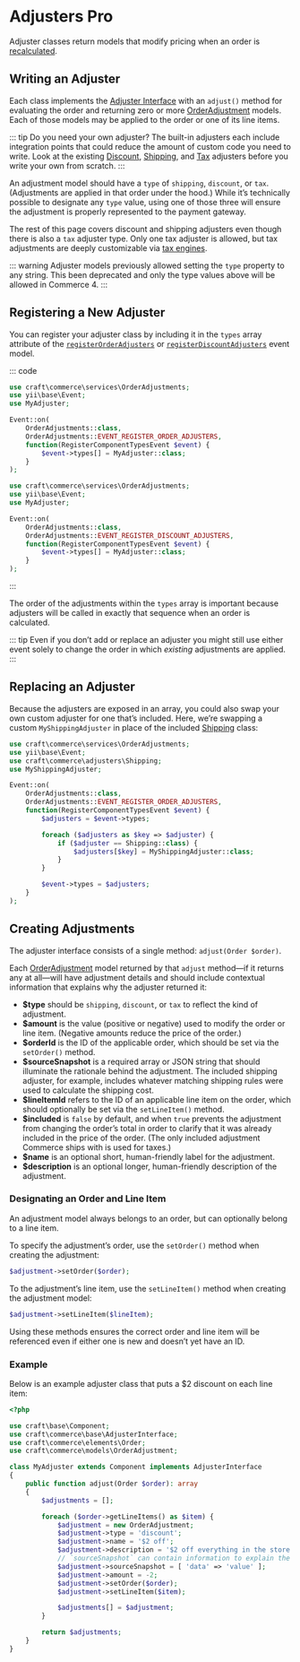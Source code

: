 # Adjusters <badge type="edition" vertical="middle" title="Custom adjusters are only available in Commerce Pro">Pro</badge>

Adjuster classes return models that modify pricing when an order is [recalculated](../orders-carts.md#recalculating-orders).

## Writing an Adjuster

Each class implements the [Adjuster Interface](commerce3:craft\commerce\base\AdjusterInterface) with an `adjust()` method for evaluating the order and returning zero or more [OrderAdjustment](commerce3:craft\commerce\models\OrderAdjustment) models. Each of those models may be applied to the order or one of its line items.

::: tip Do you need your own adjuster?
The built-in adjusters each include integration points that could reduce the amount of custom code you need to write. Look at the existing [Discount](commerce3:craft\commerce\adjusters\Discount), [Shipping](commerce3:craft\commerce\adjusters\Shipping), and [Tax](commerce3:craft\commerce\adjusters\Tax) adjusters before you write your own from scratch.
:::

An adjustment model should have a `type` of `shipping`, `discount`, or `tax`. (Adjustments are applied in that order under the hood.) While it’s technically possible to designate any `type` value, using one of those three will ensure the adjustment is properly represented to the payment gateway.

The rest of this page covers discount and shipping adjusters even though there is also a `tax` adjuster type. Only one tax adjuster is allowed, but tax adjustments are deeply customizable via [tax engines](tax-engines.md).

::: warning
Adjuster models previously allowed setting the `type` property to any string. This been deprecated and only the type values above will be allowed in Commerce 4.
:::

## Registering a New Adjuster

You can register your adjuster class by including it in the `types` array attribute of the [`registerOrderAdjusters`](events.md#registerorderadjusters) or [`registerDiscountAdjusters`](events.md#registerdiscountadjusters) event model.

::: code
```php Order Adjuster
use craft\commerce\services\OrderAdjustments;
use yii\base\Event;
use MyAdjuster;

Event::on(
    OrderAdjustments::class,
    OrderAdjustments::EVENT_REGISTER_ORDER_ADJUSTERS,
    function(RegisterComponentTypesEvent $event) {
        $event->types[] = MyAdjuster::class;
    }
);
```
```php Discount Adjuster
use craft\commerce\services\OrderAdjustments;
use yii\base\Event;
use MyAdjuster;

Event::on(
    OrderAdjustments::class,
    OrderAdjustments::EVENT_REGISTER_DISCOUNT_ADJUSTERS,
    function(RegisterComponentTypesEvent $event) {
        $event->types[] = MyAdjuster::class;
    }
);
```
:::

The order of the adjustments within the `types` array is important because adjusters will be called in exactly that sequence when an order is calculated.

::: tip
Even if you don’t add or replace an adjuster you might still use either event solely to change the order in which *existing* adjustments are applied.
:::

## Replacing an Adjuster

Because the adjusters are exposed in an array, you could also swap your own custom adjuster for one that’s included. Here, we’re swapping a custom `MyShippingAdjuster` in place of the included [Shipping](commerce3:craft\commerce\adjusters\Shipping) class:

```php
use craft\commerce\services\OrderAdjustments;
use yii\base\Event;
use craft\commerce\adjusters\Shipping;
use MyShippingAdjuster;

Event::on(
    OrderAdjustments::class,
    OrderAdjustments::EVENT_REGISTER_ORDER_ADJUSTERS,
    function(RegisterComponentTypesEvent $event) {
        $adjusters = $event->types;

        foreach ($adjusters as $key => $adjuster) {
            if ($adjuster == Shipping::class) {
                $adjusters[$key] = MyShippingAdjuster::class;
            }
        }

        $event->types = $adjusters;
    }
);
```

## Creating Adjustments

The adjuster interface consists of a single method: `adjust(Order $order)`.

Each [OrderAdjustment](commerce3:craft\commerce\models\OrderAdjustment) model returned by that `adjust` method—if it returns any at all—will have adjustment details and should include contextual information that explains why the adjuster returned it:

- **$type** should be `shipping`, `discount`, or `tax` to reflect the kind of adjustment.
- **$amount** is the value (positive or negative) used to modify the order or line item. (Negative amounts reduce the price of the order.)
- **$orderId** is the ID of the applicable order, which should be set via the `setOrder()` method.
- **$sourceSnapshot** is a required array or JSON string that should illuminate the rationale behind the adjustment. The included shipping adjuster, for example, includes whatever matching shipping rules were used to calculate the shipping cost.
- **$lineItemId** refers to the ID of an applicable line item on the order, which should optionally be set via the `setLineItem()` method.
- **$included** is `false` by default, and when `true` prevents the adjustment from changing the order’s total in order to clarify that it was already included in the price of the order. (The only included adjustment Commerce ships with is used for taxes.)
- **$name** is an optional short, human-friendly label for the adjustment.
- **$description** is an optional longer, human-friendly description of the adjustment.

### Designating an Order and Line Item

An adjustment model always belongs to an order, but can optionally belong to a line item.

To specify the adjustment’s order, use the `setOrder()` method when creating the adjustment:

```php
$adjustment->setOrder($order);
```

To the adjustment’s line item, use the `setLineItem()` method when creating the adjustment model:

```php
$adjustment->setLineItem($lineItem);
```

Using these methods ensures the correct order and line item will be referenced even if either one is new and doesn’t yet have an ID.

### Example

Below is an example adjuster class that puts a \$2 discount on each line item:

```php
<?php

use craft\base\Component;
use craft\commerce\base\AdjusterInterface;
use craft\commerce\elements\Order;
use craft\commerce\models\OrderAdjustment;

class MyAdjuster extends Component implements AdjusterInterface
{
    public function adjust(Order $order): array
    {
        $adjustments = [];

        foreach ($order->getLineItems() as $item) {
            $adjustment = new OrderAdjustment;
            $adjustment->type = 'discount';
            $adjustment->name = '$2 off';
            $adjustment->description = '$2 off everything in the store';
            // `sourceSnapshot` can contain information to explain the adjustment
            $adjustment->sourceSnapshot = [ 'data' => 'value' ];
            $adjustment->amount = -2;
            $adjustment->setOrder($order);
            $adjustment->setLineItem($item);

            $adjustments[] = $adjustment;
        }

        return $adjustments;
    }
}
```
